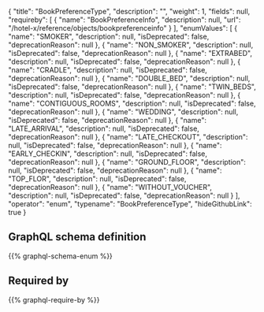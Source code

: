 {
  "title": "BookPreferenceType",
  "description": "",
  "weight": 1,
  "fields": null,
  "requireby": [
    {
      "name": "BookPreferenceInfo",
      "description": null,
      "url": "/hotel-x/reference/objects/bookpreferenceinfo"
    }
  ],
  "enumValues": [
    {
      "name": "SMOKER",
      "description": null,
      "isDeprecated": false,
      "deprecationReason": null
    },
    {
      "name": "NON_SMOKER",
      "description": null,
      "isDeprecated": false,
      "deprecationReason": null
    },
    {
      "name": "EXTRABED",
      "description": null,
      "isDeprecated": false,
      "deprecationReason": null
    },
    {
      "name": "CRADLE",
      "description": null,
      "isDeprecated": false,
      "deprecationReason": null
    },
    {
      "name": "DOUBLE_BED",
      "description": null,
      "isDeprecated": false,
      "deprecationReason": null
    },
    {
      "name": "TWIN_BEDS",
      "description": null,
      "isDeprecated": false,
      "deprecationReason": null
    },
    {
      "name": "CONTIGUOUS_ROOMS",
      "description": null,
      "isDeprecated": false,
      "deprecationReason": null
    },
    {
      "name": "WEDDING",
      "description": null,
      "isDeprecated": false,
      "deprecationReason": null
    },
    {
      "name": "LATE_ARRIVAL",
      "description": null,
      "isDeprecated": false,
      "deprecationReason": null
    },
    {
      "name": "LATE_CHECKOUT",
      "description": null,
      "isDeprecated": false,
      "deprecationReason": null
    },
    {
      "name": "EARLY_CHECKIN",
      "description": null,
      "isDeprecated": false,
      "deprecationReason": null
    },
    {
      "name": "GROUND_FLOOR",
      "description": null,
      "isDeprecated": false,
      "deprecationReason": null
    },
    {
      "name": "TOP_FLOR",
      "description": null,
      "isDeprecated": false,
      "deprecationReason": null
    },
    {
      "name": "WITHOUT_VOUCHER",
      "description": null,
      "isDeprecated": false,
      "deprecationReason": null
    }
  ],
  "operator": "enum",
  "typename": "BookPreferenceType",
  "hideGithubLink": true
}
## GraphQL schema definition

{{% graphql-schema-enum %}}

## Required by

{{% graphql-require-by %}}
